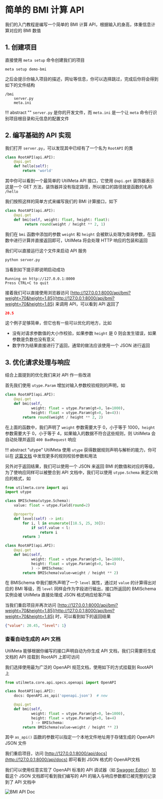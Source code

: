 # 简单的 BMI 计算 API

我们的入门教程是编写一个简单的 BMI 计算 API，根据输入的身高，体重信息计算对应的 BMI 数值
## 1. 创建项目

直接使用 `meta setup` 命令创建我们的项目

```
meta setup demo-bmi
```

之后会提示你输入项目的描述，网址等信息，你可以选择跳过，完成后你将会得到如下的文件结构

```
/bmi
    server.py
    meta.ini
```

!!! abstract ""
	`server.py` 是你的开发文件，而 `meta.ini` 是一个让 `meta` 命令行识别项目根目录和元信息的配置文件 

## 2. 编写基础的 API 实现

我们打开 `server.py`，可以发现其中已经有了一个名为 `RootAPI` 的类

```python
class RootAPI(api.API):
    @api.get
    def hello(self):
        return 'world'
```

其中你可以看到一个最简单的 UtilMeta API 接口，它使用 `@api.get` 装饰器表示这是一个 GET 方法，装饰器并没有指定路径，所以接口的路径就是函数的名称 `/hello`

我们按照这样的简单方式来编写我们的 BMI 计算接口，如下

```python
class RootAPI(api.API):  
    @api.get  
    def bmi(self, weight: float, height: float):  
         return round(weight / height ** 2, 1)
```

我们在 `bmi` 函数中添加的参数 `weight` 和 `height` 会被默认处理为查询参数，在函数中进行计算并直接返回即可，UtilMeta 将会处理 HTTP 响应的包装和返回

我们可以直接运行这个文件来启动 API 服务
```shell
python server.py
```

当看到如下提示即说明启动成功
```
Running on http://127.0.0.1:8000
Press CTRL+C to quit
```

接着我们可以直接使用浏览器访问 [http://127.0.0.1:8000/api/bmi?weight=70&height=1.85](http://127.0.0.1:8000/api/bmi?weight=70&height=1.85)
来调用 API，可以看到 API 返回了
```json
20.5
```


这个例子足够简单，但它也有一些可以优化的地方，比如

* 没有对请求参数值的大小作校验，如果参数 `height` 是 0 则会发生错误，如果参数是负数也没有意义
* 数字作为结果直接进行了返回，通常的做法应该使用一个 JSON 进行返回

## 3. 优化请求处理与响应

结合上面提到的优化我们来对 API 作一些改进

首先我们使用 `utype.Param` 增加对输入参数校验规则的声明，如

```python
class RootAPI(api.API):
    @api.get
    def bmi(self,
            weight: float = utype.Param(gt=0, le=1000),
            height: float = utype.Param(gt=0, le=4)):
        return round(weight / height ** 2, 2)
```

在上面的函数中，我们声明了 `weight` 参数需要大于 0，小于等于 1000，`height` 参数需要大于 0，小于等于 4，如果输入的数据不符合这些规则，则 UtilMeta 会自动处理并返回 `400 BadRequest` 响应

!!! abstract "utype"
	UtilMeta 使用 `utype` 获得数据规则声明与解析的能力，你可以在 [这篇文档](https://utype.io/zh/references/rule/) 中发现更多的规则校验参数和用法


另外对于返回结果，我们可以使用一个 JSON 来返回 BMI 的数值和对应的等级，为了使响应同样可以被整合到 API 文档中，我们可以使用 `utype.Schema` 来定义响应的格式，如
```python
from utilmeta.core import api
import utype

class BMISchema(utype.Schema):
    value: float = utype.Field(round=2)

    @property
    def level(self) -> int:
        for i, l in enumerate([18.5, 25, 30]):
            if self.value < l:
                return i
        return 3

class RootAPI(api.API):
    @api.get
    def bmi(self,
            weight: float = utype.Param(gt=0, le=1000),
            height: float = utype.Param(gt=0, le=4)
            ) -> BMISchema:
        return BMISchema(value=weight / height ** 2)
```

在 BMISchema 中我们额外声明了一个 `level` 属性，通过对 `value` 的计算得出对应的 BMI 等级，而 `level` 同样会作为字段进行输出，接口所返回的 BMISchema 实例会被 UtilMeta 直接处理成 JSON 格式响应给客户端

当我们重启项目并再次访问 [http://127.0.0.1:8000/api/bmi?weight=70&height=1.85](http://127.0.0.1:8000/api/bmi?weight=70&height=1.85) 时，可以看到如下的返回结果
```json
{"value": 20.45, "level": 1}
```

### 查看自动生成的 API 文档

UtilMeta 能够根据你编写的接口声明自动为你生成 API 文档，我们只需要将生成文档的 API 挂载到 RootAPI 上即可访问

我们选择使用最为广泛的 OpenAPI 规范文档，使用如下的方式挂载到 RootAPI 上
```python
from utilmeta.core.api.specs.openapi import OpenAPI

class RootAPI(api.API):
    docs: OpenAPI.as_api('openapi.json')  # new

    @api.get
    def bmi(self,
            weight: float = utype.Param(gt=0, le=1000),
            height: float = utype.Param(gt=0, le=4)
            ) -> BMISchema:
        return BMISchema(value=weight / height ** 2)
```

其中 `as_api()` 函数的参数可以指定一个本地文件地址用于存储生成的 OpenAPI JSON 文件

我们重启项目，访问 [http://127.0.0.1:8000/api/docs](http://127.0.0.1:8000/api/docs) 即可看到  JSON 格式的 OpenAPI文档

我们可以使用任意实现了 OpenAPI 标准的 API 调试器（如 [Swagger Editor](https://editor.swagger.io/)）加载这个 JSON 文档即可看到我们编写的 API 的输入与响应参数都已被完整的记录到了 API 文档中

![ BMI API Doc ](https://utilmeta.com/assets/image/bmi-api-doc.png)